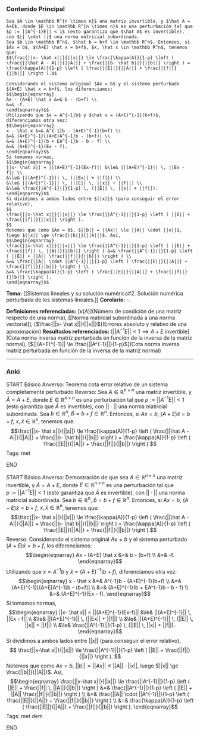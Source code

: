 ### Contenido Principal

```ad-theorem
Sea $A \in \mathbb R^{n \times n}$ una matriz invertible, y $\hat A = A+E$, donde $E \in \mathbb R^{n \times n}$ es una perturbación tal que $p := ||A^{-1}E|| < 1$ (esto garantiza que $\hat A$ es invertible), con $|| \cdot ||$ una norma matricial subordinada.
Sea $b \in \mathbb R^n$, $\hat b = b+f \in \mathbb R^n$. Entonces, si $Ax = b$, $(A+E) \hat x = b+f$, $x, \hat x \in \mathbb R^n$, tenemos que:
$$\frac{||x- \hat x||}{||x||} \le \frac{\kappa(A)}{1-p} \left ( \frac{||\hat A - A||}{||A||} + \frac{||b- \hat b||}{||b||} \right ) = \frac{\kappa(A)}{1-p} \left ( \frac{||E||}{||A||} + \frac{||f||}{||b||} \right ).$$
```

```ad-proof
Considerando el sistema original $Ax = b$ y el sistema perturbado $(A+E) \hat x = b+f$, los diferenciamos:
$$\begin{eqnarray}
Ax - (A+E) \hat x &=& b - (b+f) \\
&=& -f.
\end{eqnarray}$$
Utilizando que $x = A^{-1}b$ y $\hat x = (A+E)^{-1}(b+f)$, diferenciamos otra vez:
$$\begin{eqnarray}
x - \hat x &=& A^{-1}b - (A+E)^{-1}(b+f) \\
&=& (A+E)^{-1}[(A+E)A^{-1}b - (b+f)] \\
&=& (A+E)^{-1}(b + EA^{-1}b - b - f) \\
&=& (A+E)^{-1}(Ex - f).
\end{eqnarray}$$
Si tomamos normas,
$$\begin{eqnarray}
||x- \hat x|| = ||(A+E)^{-1}(Ex-f)|| &\le& ||(A+E)^{-1}|| \, ||Ex - f|| \\
&\le& ||(A+E)^{-1}|| \, (||Ex|| + ||f||) \\
&\le& ||(A+E)^{-1}|| \, (||E|| \, ||x|| + ||f||) \\
&\le& \frac{||A^{-1}||}{1-p} \, (||E|| \, ||x|| + ||f||).
\end{eqnarray}$$
Si dividimos a ambos lados entre $||x||$ (para conseguir el error relativo),
$$
\frac{||x-\hat x||}{||x||} \le \frac{||A^{-1}||}{1-p} \left ( ||E|| + \frac{||f||}{||x||} \right ).
$$
Notemos que como $Ax = b$, $||b|| = ||Ax|| \le ||A|| \cdot ||x||$, luego $||x|| \ge \frac{||b||}{||A||}$. Así,
$$\begin{eqnarray}
\frac{||x-\hat x||}{||x||} \le \frac{||A^{-1}||}{1-p} \left ( ||E|| + \frac{||f|| \, ||A||}{||b||} \right ) &=& \frac{||A^{-1}||}{1-p} \left ( ||E|| + ||A|| \frac{||f||}{||b||} \right ) \\
&=& \frac{||A|| \cdot ||A^{-1}||}{1-p} \left ( \frac{||E||}{||A||} + \frac{||f||}{||b||} \right ) \\
&=& \frac{\kappa(A)}{1-p} \left ( \frac{||E||}{||A||} + \frac{||f||}{||b||} \right ).
\end{eqnarray}$$
```

**Tema:** [[Sistemas lineales y su solución numérica#2. Solución numérica perturbada de los sistemas lineales.]]
**Corolario:** -.

**Definiciones referenciadas:** [$\kappa(A)$](Número de condición de una matriz respecto de una norma), [[Norma matricial subordinada a una norma vectorial]], [$\frac{||x- \hat x||}{||x||}$](Errores absoluto y relativo de una aproximación) 
**Resultados referenciados:** [$||A^{-1}E|| < 1 \implies A+E$ invertible](Cota norma inversa matriz perturbada en función de la inversa de la matriz normal), [$||(A+E)^{-1}|| \le \frac{||A^{-1}||}{1-p}$](Cota norma inversa matriz perturbada en función de la inversa de la matriz normal)

---
### Anki

START
Básico
Anverso: Teorema cota error relativo de un sistema completamente perturbado
Reverso: Sea $A \in \mathbb R^{n \times n}$ una matriz invertible, y $\hat A = A+E$, donde $E \in \mathbb R^{n \times n}$ es una perturbación tal que $p := ||A^{-1}E|| < 1$ (esto garantiza que $\hat A$ es invertible), con $|| \cdot ||$ una norma matricial subordinada.
Sea $b \in \mathbb R^n$, $\hat b = b+f \in \mathbb R^n$. Entonces, si $Ax = b$, $(A+E) \hat x = b+f$, $x, \hat x \in \mathbb R^n$, tenemos que:
$$\frac{||x- \hat x||}{||x||} \le \frac{\kappa(A)}{1-p} \left ( \frac{||\hat A - A||}{||A||} + \frac{||b- \hat b||}{||b||} \right ) = \frac{\kappa(A)}{1-p} \left ( \frac{||E||}{||A||} + \frac{||f||}{||b||} \right ).$$
Tags: met
<!--ID: 1735044171358-->
END

START
Básico
Anverso: Demostración de que sea $A \in \mathbb R^{n \times n}$ una matriz invertible, y $\hat A = A+E$, donde $E \in \mathbb R^{n \times n}$ es una perturbación tal que $p := ||A^{-1}E|| < 1$ (esto garantiza que $\hat A$ es invertible), con $|| \cdot ||$ una norma matricial subordinada.
Sea $b \in \mathbb R^n$, $\hat b = b+f \in \mathbb R^n$. Entonces, si $Ax = b$, $(A+E) \hat x = b+f$, $x, \hat x \in \mathbb R^n$, tenemos que:
$$\frac{||x- \hat x||}{||x||} \le \frac{\kappa(A)}{1-p} \left ( \frac{||\hat A - A||}{||A||} + \frac{||b- \hat b||}{||b||} \right ) = \frac{\kappa(A)}{1-p} \left ( \frac{||E||}{||A||} + \frac{||f||}{||b||} \right ).$$
Reverso: Considerando el sistema original $Ax = b$ y el sistema perturbado $(A+E) \hat x = b+f$, los diferenciamos:
$$\begin{eqnarray}
Ax - (A+E) \hat x &=& b - (b+f) \\
&=& -f.
\end{eqnarray}$$
Utilizando que $x = A^{-1}b$ y $\hat x = (A+E)^{-1}(b+f)$, diferenciamos otra vez:
$$\begin{eqnarray}
x - \hat x &=& A^{-1}b - (A+E)^{-1}(b+f) \\
&=& (A+E)^{-1}[(A+E)A^{-1}b - (b+f)] \\
&=& (A+E)^{-1}(b + EA^{-1}b - b - f) \\
&=& (A+E)^{-1}(Ex - f).
\end{eqnarray}$$
Si tomamos normas,
$$\begin{eqnarray}
||x- \hat x|| = ||(A+E)^{-1}(Ex-f)|| &\le& ||(A+E)^{-1}|| \, ||Ex - f|| \\
&\le& ||(A+E)^{-1}|| \, (||Ex|| + ||f||) \\
&\le& ||(A+E)^{-1}|| \, (||E|| \, ||x|| + ||f||) \\
&\le& \frac{||A^{-1}||}{1-p} \, (||E|| \, ||x|| + ||f||).
\end{eqnarray}$$
Si dividimos a ambos lados entre $||x||$ (para conseguir el error relativo),
$$
\frac{||x-\hat x||}{||x||} \le \frac{||A^{-1}||}{1-p} \left ( ||E|| + \frac{||f||}{||x||} \right ).
$$
Notemos que como $Ax = b$, $||b|| = ||Ax|| \le ||A|| \cdot ||x||$, luego $||x|| \ge \frac{||b||}{||A||}$. Así,
$$\begin{eqnarray}
\frac{||x-\hat x||}{||x||} \le \frac{||A^{-1}||}{1-p} \left ( ||E|| + \frac{||f|| \, ||A||}{||b||} \right ) &=& \frac{||A^{-1}||}{1-p} \left ( ||E|| + ||A|| \frac{||f||}{||b||} \right ) \\
&=& \frac{||A|| \cdot ||A^{-1}||}{1-p} \left ( \frac{||E||}{||A||} + \frac{||f||}{||b||} \right ) \\
&=& \frac{\kappa(A)}{1-p} \left ( \frac{||E||}{||A||} + \frac{||f||}{||b||} \right ).
\end{eqnarray}$$
Tags: met dem
<!--ID: 1735044171361-->
END

